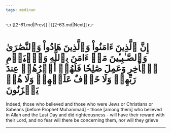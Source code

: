 ```yaml
---
tags: medinan
---
```


👈 [[2-61.md|Prev]] | [[2-63.md|Next]] 👉

# إِنَّ ٱلَّذِينَ ءَامَنُواْ وَٱلَّذِينَ هَادُواْ وَٱلنَّصَٰرَىٰ وَٱلصَّـٰبِـِٔينَ مَنۡ ءَامَنَ بِٱللَّهِ وَٱلۡيَوۡمِ ٱلۡأٓخِرِ وَعَمِلَ صَٰلِحٗا فَلَهُمۡ أَجۡرُهُمۡ عِندَ رَبِّهِمۡ وَلَا خَوۡفٌ عَلَيۡهِمۡ وَلَا هُمۡ يَحۡزَنُونَ

Indeed, those who believed and those who were Jews or Christians or Sabeans [before Prophet Muhammad] - those [among them] who believed in Allah and the Last Day and did righteousness - will have their reward with their Lord, and no fear will there be concerning them, nor will they grieve

---

